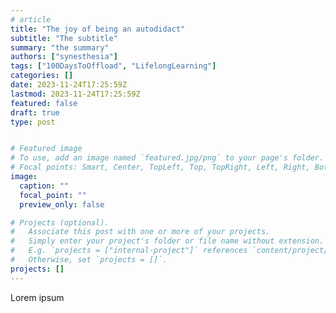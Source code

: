 ```yaml
---
# article
title: "The joy of being an autodidact"
subtitle: "The subtitle"
summary: "the summary"
authors: ["synesthesia"]
tags: ["100DaysToOffload", "LifelongLearning"]
categories: []
date: 2023-11-24T17:25:59Z
lastmod: 2023-11-24T17:25:59Z
featured: false
draft: true
type: post


# Featured image
# To use, add an image named `featured.jpg/png` to your page's folder.
# Focal points: Smart, Center, TopLeft, Top, TopRight, Left, Right, BottomLeft, Bottom, BottomRight.
image:
  caption: ""
  focal_point: ""
  preview_only: false

# Projects (optional).
#   Associate this post with one or more of your projects.
#   Simply enter your project's folder or file name without extension.
#   E.g. `projects = ["internal-project"]` references `content/project/deep-learning/index.md`.
#   Otherwise, set `projects = []`.
projects: []
---
```

Lorem ipsum
